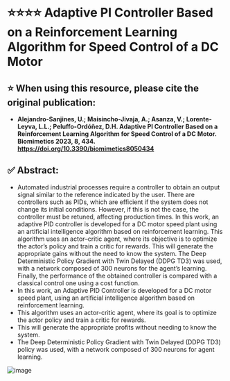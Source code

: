 # ⭐⭐⭐⭐ Adaptive PI Controller Based on a Reinforcement Learning Algorithm for Speed Control of a DC Motor

## ⭐ When using this resource, please cite the original publication:
- **Alejandro-Sanjines, U.; Maisincho-Jivaja, A.; Asanza, V.; Lorente-Leyva, L.L.; Peluffo-Ordóñez, D.H. Adaptive PI Controller Based on a Reinforcement Learning Algorithm for Speed Control of a DC Motor. Biomimetics 2023, 8, 434. https://doi.org/10.3390/biomimetics8050434**

## ✅ Abstract:
- Automated industrial processes require a controller to obtain an output signal similar to the reference indicated by the user. There are controllers such as PIDs, which are efficient if the system does not change its initial conditions. However, if this is not the case, the controller must be retuned, affecting production times. In this work, an adaptive PID controller is developed for a DC motor speed plant using an artificial intelligence algorithm based on reinforcement learning. This algorithm uses an actor–critic agent, where its objective is to optimize the actor’s policy and train a critic for rewards. This will generate the appropriate gains without the need to know the system. The Deep Deterministic Policy Gradient with Twin Delayed (DDPG TD3) was used, with a network composed of 300 neurons for the agent’s learning. Finally, the performance of the obtained controller is compared with a classical control one using a cost function.
- In this work, an Adaptive PID Controller is developed for a DC motor speed plant, using an artificial intelligence algorithm based on reinforcement learning.
- This algorithm uses an actor-critic agent, where its goal is to optimize the actor policy and train a critic for rewards.
- This will generate the appropriate profits without needing to know the system.
- The Deep Deterministic Policy Gradient with Twin Delayed (DDPG TD3) policy was used, with a network composed of 300 neurons for agent learning.

![image](https://github.com/ualejand/Reinforcement_Learning/assets/12642226/4e7c2b91-2a84-4c28-b9e3-22766375a5cd)
